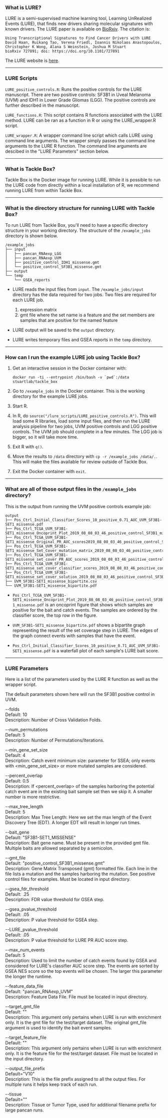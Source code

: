 ### What is LURE?

LURE is a semi-supervised machine learning tool, Learning UnRealized Events (LURE), that finds new drivers sharing molecular signatures with known drivers. The LURE paper is available on [BioRxiv](https://www.biorxiv.org/content/10.1101/727891v1). The citation is:


    Using Transcriptional Signatures to Find Cancer Drivers with LURE
    David Haan, Ruikang Tao, Verena Friedl, Ioannis Nikolaos Anastopoulos, Christopher K Wong, Alana S Weinstein, Joshua M Stuart
    bioRxiv 727891; doi: https://doi.org/10.1101/727891


The LURE website is [here](https://sysbiowiki.soe.ucsc.edu/lure).

---
### LURE Scripts

`LURE_positive_controls.R`:
Runs the positive controls for the LURE manuscript. There are two positive controls: SF3B1 in Uveal Melanoma (UVM) and IDH1 in Lower Grade Gliomas (LGG). The positive controls are further described in the manuscript.

`LURE_functions.R`:
This script contains R functions associated with the LURE method. LURE can be ran as a function in R or using the LURE_wrapper.R script.

`LURE_wrapper.R`:
A wrapper command line script which calls LURE using command line arguments. The wrapper simply passes the command line arguments to the LURE R function. The command line arguments are descibed in the "LURE Parameters" section below.

---
### What is Tackle Box?

Tackle Box is the Docker image for running LURE. While it is possible to run the LURE code from directly within a local installation of R, we recommend running LURE from within Tackle Box.

---
### What is the directory structure for running LURE with Tackle Box?

To run LURE from Tackle Box, you'll need to have a specific directory structure in your working directory. The structure of the `/example_jobs` directory is shown below.


    /example_jobs
    ├── input
    │   ├── pancan_RNAexp_LGG
    │   ├── pancan_RNAexp_UVM
    │   ├── positive_control_IDH1_missense.gmt
    │   └── positive_control_SF3B1_missense.gmt
    ├── output
    └── temp
        └── GSEA_reports


- LURE reads the input files from `input`. The `/example_jobs/input` directory has the data required for two jobs. Two files are required for each LURE job.
  1. expression matrix
  2. gmt file where the set name is a feature and the set members are samples that are positive for the named feature

- LURE output will be saved to the `output` directory.

- LURE writes temporary files and GSEA reports in the `temp` directory.

---
### How can I run the example LURE job using Tackle Box?

1. Get an interactive session in the Docker container with:
    ```
    docker run -ti --entrypoint /bin/bash -v `pwd`:/data stuartlab/tackle_box
    ```


2. Go to `/example_jobs` in the Docker container. This is the working directory for the example LURE jobs.


3. Start R.


4. In R, do `source("/lure_scripts/LURE_positive_controls.R")`. This will load some R libraries, load some input files, and then run the LURE analysis pipeline for two jobs, UVM positive controls and LGG positive controls. The UVM job should complete in a few minutes. The LGG job is bigger, so it will take more time.

5. Exit R with `q()`.

5. Move the results to `/data` directory with `cp -r /example_jobs /data/.`. This will make the files available for review outside of Tackle Box.

6. Exit the Docker container with `exit`.

---
### What are all of those output files in the `/example_jobs` directory?

This is the output from running the UVM positive controls example job:

    output
    ├── Pos_Ctrl_Initial_Classifier_Scores_10_positive_0.71_AUC_UVM_SF3B1-SET1_missense.pdf
    ├── Pos_Ctrl_TCGA_UVM_SF3B1-SET1_missense_Oncoprint_Plot_2019_08_08_03_46_positive_control_SF3B1_missense.pdf
    ├── Pos_Ctrl_TCGA_UVM_SF3B1-SET1_missense_Original_PR_AUC_scores2019_08_08_03_46_positive_control_SF3B1_missense.tsv
    ├── Pos_Ctrl_TCGA_UVM_SF3B1-SET1_missense_Set_Cover_mutation_matrix_2019_08_08_03_46_positive_control_SF3B1_missense.tsv
    ├── Pos_Ctrl_TCGA_UVM_SF3B1-SET1_missense_set_cover_PR_AUC_scores_2019_08_08_03_46_positive_control_SF3B1_missense.tsv
    ├── Pos_Ctrl_TCGA_UVM_SF3B1-SET1_missense_set_cover_classifier_scores_2019_08_08_03_46_positive_control_SF3B1_missense.tsv
    ├── Pos_Ctrl_TCGA_UVM_SF3B1-SET1_missense_set_cover_solution_2019_08_08_03_46_positive_control_SF3B1_missense.tsv
    ├── UVM_SF3B1-SET1_missense_bipartite.csv
    └── UVM_SF3B1-SET1_missense_bipartite.pdf

- `Pos_Ctrl_TCGA_UVM_SF3B1-SET1_missense_Oncoprint_Plot_2019_08_08_03_46_positive_control_SF3B1_missense.pdf` is an oncoprint figure that shows which samples are positive for the bait and catch events. The samples are ordered by the classifier score, the top row in the figure.

- `UVM_SF3B1-SET1_missense_bipartite.pdf` shows a bipartite graph representing the result of the set coverage step in LURE. The edges of the graph connect events with samples that have the event.

- `Pos_Ctrl_Initial_Classifier_Scores_10_positive_0.71_AUC_UVM_SF3B1-SET1_missense.pdf` is a waterfall plot of each sample's LURE bait score.

---
### LURE Parameters

Here is a list of the parameters used by the LURE R function as well as the wrapper script.

The default parameters shown here will run the SF3B1 positive control in UVM.

--folds<br />
Default: 10<br />
Description: Number of Cross Validation Folds.<br />

--num_permutations<br />
Default: 5<br />
Description: Number of Permutations/Iterations.<br />

--min_gene_set_size<br />
Default: 4<br />
Description: Catch event minimum size: parameter for SSEA; only events with <min_gene_set_size> or more mutated samples are considered.<br />

--percent_overlap<br />
Default: 0.5<br />
Description: If <percent_overlap> of the samples harboring the potential catch event are in the existing bait sample set  then we skip it. A smaller number is more restrictive.<br />

--max_tree_length<br />
Default: 5<br />
Description: Max Tree Length: Here we set the max length of the Event Discovery Tree (EDT). A longer EDT will result in longer run times.<br />

--bait_gene<br />
Default: "SF3B1-SET1_MISSENSE"<br />
Description: Bait gene name. Must be present in the provided gmt file. Multiple baits are allowed separated by a semicolon.<br />

--gmt_file<br />
Default: "positive_control_SF3B1_missense.gmt"<br />
Description: Gene Matrix Transposed (gmt) formatted file. Each line in the file lists a mutation and the samples harboring the mutation. See positive control files for examples. Must be located in input directory.<br />

--gsea_fdr_threshold<br />
Default: .25<br />
Description: FDR value threshold for GSEA step.<br />

--gsea_pvalue_threshold<br />
Default: .05<br />
Description: P value threshold for GSEA step.<br />

--LURE_pvalue_threshold<br />
Default: .05<br />
Description: P value threshold for LURE PR AUC score step.<br />

--max_num_events<br />
Default: 5<br />
Description: Used to limit the number of catch events found by GSEA and considered for LURE's classifier AUC score step.  The events are sorted by GSEA NES score so the top events will be chosen. The larger this parameter the longer the runtime.<br />

--feature_data_file<br />
Default: "pancan_RNAexp_UVM"<br />
Description: Feature Data File. File must be located in input directory.<br />

--target_gmt_file<br />
Default: ""<br />
Description: This argument only pertains when LURE is run with enrichment only.  It is the gmt file for the test/target dataset.  The original gmt_file argument is used to identify the bait event samples.<br />

--target_feature_file<br />
Default: ""<br />
Description: This argument only pertains when LURE is run with enrichment only.  It is the feature file for the test/target dataset. File must be located in the input directory.<br />

--output_file_prefix<br />
Default="V10"<br />
Description: This is the file prefix assigned to all the output files.  For multiple runs it helps keep track of each run.<br />

--tissue<br />
Default=""<br />
Description: Tissue or Tumor Type, used for additional filename prefix for large pancan runs.<br />
